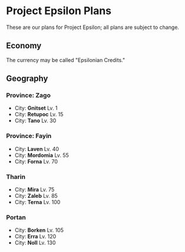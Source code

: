 # Project Epsilon Plans

These are our plans for Project Epsilon; all plans are subject to change.

## Economy

The currency may be called "Epsilonian Credits."

## Geography

### Province: Zago

* City: **Gnitset** Lv. 1
* City: **Retupoc** Lv. 15
* City: **Tano** Lv. 30

### Province: Fayin

* City: **Laven** Lv. 40
* City: **Mordomia** Lv. 55
* City: **Forna** Lv. 70

### Tharin

* City: **Mira** Lv. 75
* City: **Zaleb** Lv. 85
* City: **Terna** Lv. 100

### Portan

* City: **Borken** Lv. 105
* City: **Erra** Lv. 120
* City: **Noll** Lv. 130 <!-- god dammit blaze -->

